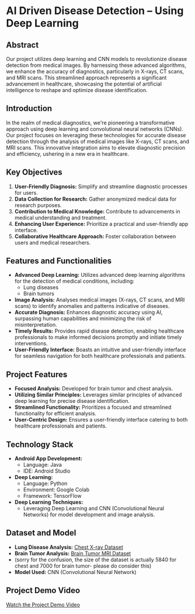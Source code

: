 # AI Driven Disease Detection – Using Deep Learning

## Abstract
Our project utilizes deep learning and CNN models to revolutionize disease detection from medical images. By harnessing these advanced algorithms, we enhance the accuracy of diagnostics, particularly in X-rays, CT scans, and MRI scans. This streamlined approach represents a significant advancement in healthcare, showcasing the potential of artificial intelligence to reshape and optimize disease identification.

## Introduction
In the realm of medical diagnostics, we're pioneering a transformative approach using deep learning and convolutional neural networks (CNNs). Our project focuses on leveraging these technologies for accurate disease detection through the analysis of medical images like X-rays, CT scans, and MRI scans. This innovative integration aims to elevate diagnostic precision and efficiency, ushering in a new era in healthcare.

## Key Objectives
1. **User-Friendly Diagnosis:** Simplify and streamline diagnostic processes for users.
2. **Data Collection for Research:** Gather anonymized medical data for research purposes.
3. **Contribution to Medical Knowledge:** Contribute to advancements in medical understanding and treatment.
4. **Enhancing User Experience:** Prioritize a practical and user-friendly app interface.
5. **Collaborative Healthcare Approach:** Foster collaboration between users and medical researchers.

## Features and Functionalities
- **Advanced Deep Learning:** Utilizes advanced deep learning algorithms for the detection of medical conditions, including:
  - Lung diseases
  - Brain tumors
- **Image Analysis:** Analyses medical images (X-rays, CT scans, and MRI scans) to identify anomalies and patterns indicative of diseases.
- **Accurate Diagnosis:** Enhances diagnostic accuracy using AI, surpassing human capabilities and minimizing the risk of misinterpretation.
- **Timely Results:** Provides rapid disease detection, enabling healthcare professionals to make informed decisions promptly and initiate timely interventions.
- **User-Friendly Interface:** Boasts an intuitive and user-friendly interface for seamless navigation for both healthcare professionals and patients.

## Project Features
- **Focused Analysis:** Developed for brain tumor and chest analysis.
- **Utilizing Similar Principles:** Leverages similar principles of advanced deep learning for precise disease identification.
- **Streamlined Functionality:** Prioritizes a focused and streamlined functionality for efficient analysis.
- **User-Centric Design:** Ensures a user-friendly interface catering to both healthcare professionals and patients.

## Technology Stack
- **Android App Development:**
  - Language: Java
  - IDE: Android Studio
- **Deep Learning:**
  - Language: Python
  - Environment: Google Colab
  - Framework: TensorFlow
- **Deep Learning Techniques:**
  - Leveraging Deep Learning and CNN (Convolutional Neural Networks) for model development and image analysis.

## Dataset and Model
- **Lung Disease Analysis:** [Chest X-ray Dataset](https://www.kaggle.com/datasets/alifrahman/chestxraydataset)
- **Brain Tumor Analysis:** [Brain Tumor MRI Dataset](https://www.kaggle.com/datasets/masoudnickparvar/brain-tumor-mri-dataset)
- (sorry for the confusion, the size of the dataset is actually 5840 for chest and 7000 for brain tumor- please do consider this)
- **Model Used:** CNN (Convolutional Neural Network)
  

## Project Demo Video
[Watch the Project Demo Video](https://drive.google.com/file/d/1_SCKK8LXoKFGaB7bsOHWhlvSjGAxJqfR/view?usp=sharing)
